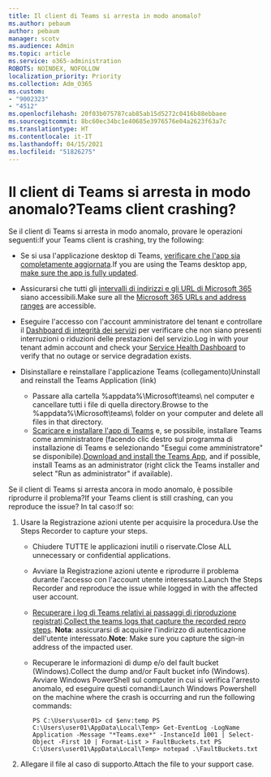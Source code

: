 ```yaml
---
title: Il client di Teams si arresta in modo anomalo?
ms.author: pebaum
author: pebaum
manager: scotv
ms.audience: Admin
ms.topic: article
ms.service: o365-administration
ROBOTS: NOINDEX, NOFOLLOW
localization_priority: Priority
ms.collection: Adm_O365
ms.custom:
- "9002323"
- "4512"
ms.openlocfilehash: 20f03b075787cab85ab15d5272c0416b88ebbaee
ms.sourcegitcommit: 8bc60ec34bc1e40685e3976576e04a2623f63a7c
ms.translationtype: HT
ms.contentlocale: it-IT
ms.lasthandoff: 04/15/2021
ms.locfileid: "51826275"
---
```

# <a name="teams-client-crashing"></a><span data-ttu-id="d5c4e-102">Il client di Teams si arresta in modo anomalo?</span><span class="sxs-lookup"><span data-stu-id="d5c4e-102">Teams client crashing?</span></span>

<span data-ttu-id="d5c4e-103">Se il client di Teams si arresta in modo anomalo, provare le operazioni seguenti:</span><span class="sxs-lookup"><span data-stu-id="d5c4e-103">If your Teams client is crashing, try the following:</span></span>

- <span data-ttu-id="d5c4e-104">Se si usa l'applicazione desktop di Teams, [verificare che l'app sia completamente aggiornata](https://support.office.com/article/Update-Microsoft-Teams-535a8e4b-45f0-4f6c-8b3d-91bca7a51db1).</span><span class="sxs-lookup"><span data-stu-id="d5c4e-104">If you are using the Teams desktop app, [make sure the app is fully updated](https://support.office.com/article/Update-Microsoft-Teams-535a8e4b-45f0-4f6c-8b3d-91bca7a51db1).</span></span>

- <span data-ttu-id="d5c4e-105">Assicurarsi che tutti gli [intervalli di indirizzi e gli URL di Microsoft 365](https://docs.microsoft.com/microsoftteams/connectivity-issues) siano accessibili.</span><span class="sxs-lookup"><span data-stu-id="d5c4e-105">Make sure all the [Microsoft 365 URLs and address ranges](https://docs.microsoft.com/microsoftteams/connectivity-issues) are accessible.</span></span>

- <span data-ttu-id="d5c4e-106">Eseguire l'accesso con l'account amministratore del tenant e controllare il [Dashboard di integrità dei servizi](https://docs.microsoft.com/office365/enterprise/view-service-health) per verificare che non siano presenti interruzioni o riduzioni delle prestazioni del servizio.</span><span class="sxs-lookup"><span data-stu-id="d5c4e-106">Log in with your tenant admin account and check your [Service Health Dashboard](https://docs.microsoft.com/office365/enterprise/view-service-health) to verify that no outage or service degradation exists.</span></span>

- <span data-ttu-id="d5c4e-107">Disinstallare e reinstallare l'applicazione Teams (collegamento)</span><span class="sxs-lookup"><span data-stu-id="d5c4e-107">Uninstall and reinstall the Teams Application (link)</span></span>
    - <span data-ttu-id="d5c4e-108">Passare alla cartella %appdata%\Microsoft\teams\ nel computer e cancellare tutti i file di quella directory.</span><span class="sxs-lookup"><span data-stu-id="d5c4e-108">Browse to the %appdata%\Microsoft\teams\ folder on your computer and delete all files in that directory.</span></span>
    - <span data-ttu-id="d5c4e-109">[Scaricare e installare l'app di Teams](https://www.microsoft.com/microsoft-365/microsoft-teams/group-chat-software#office-DesktopAppDownload-ofoushy) e, se possibile, installare Teams come amministratore (facendo clic destro sul programma di installazione di Teams e selezionando "Esegui come amministratore" se disponibile).</span><span class="sxs-lookup"><span data-stu-id="d5c4e-109">[Download and install the Teams App](https://www.microsoft.com/microsoft-365/microsoft-teams/group-chat-software#office-DesktopAppDownload-ofoushy), and if possible, install Teams as an administrator (right click the Teams installer and select "Run as administrator" if available).</span></span>

<span data-ttu-id="d5c4e-110">Se il client di Teams si arresta ancora in modo anomalo, è possibile riprodurre il problema?</span><span class="sxs-lookup"><span data-stu-id="d5c4e-110">If your Teams client is still crashing, can you reproduce the issue?</span></span> <span data-ttu-id="d5c4e-111">In tal caso:</span><span class="sxs-lookup"><span data-stu-id="d5c4e-111">If so:</span></span>

1. <span data-ttu-id="d5c4e-112">Usare la Registrazione azioni utente per acquisire la procedura.</span><span class="sxs-lookup"><span data-stu-id="d5c4e-112">Use the Steps Recorder to capture your steps.</span></span>
    - <span data-ttu-id="d5c4e-113">Chiudere TUTTE le applicazioni inutili o riservate.</span><span class="sxs-lookup"><span data-stu-id="d5c4e-113">Close ALL unnecessary or confidential applications.</span></span>
    - <span data-ttu-id="d5c4e-114">Avviare la Registrazione azioni utente e riprodurre il problema durante l'accesso con l'account utente interessato.</span><span class="sxs-lookup"><span data-stu-id="d5c4e-114">Launch the Steps Recorder and reproduce the issue while logged in with the affected user account.</span></span>
    - <span data-ttu-id="d5c4e-115">[Recuperare i log di Teams relativi ai passaggi di riproduzione registrati](https://docs.microsoft.com/microsoftteams/log-files).</span><span class="sxs-lookup"><span data-stu-id="d5c4e-115">[Collect the teams logs that capture the recorded repro steps](https://docs.microsoft.com/microsoftteams/log-files).</span></span> <span data-ttu-id="d5c4e-116">**Nota**: assicurarsi di acquisire l'indirizzo di autenticazione dell'utente interessato.</span><span class="sxs-lookup"><span data-stu-id="d5c4e-116">**Note**: Make sure you capture the sign-in address of the impacted user.</span></span>
    - <span data-ttu-id="d5c4e-117">Recuperare le informazioni di dump e/o del fault bucket (Windows).</span><span class="sxs-lookup"><span data-stu-id="d5c4e-117">Collect the dump and/or Fault bucket info (Windows).</span></span> <span data-ttu-id="d5c4e-118">Avviare Windows PowerShell sul computer in cui si verifica l'arresto anomalo, ed eseguire questi comandi:</span><span class="sxs-lookup"><span data-stu-id="d5c4e-118">Launch Windows Powershell on the machine where the crash is occurring and run the following commands:</span></span>

        `
        PS C:\Users\user01> cd $env:temp
        PS C:\Users\user01\AppData\Local\Temp> Get-EventLog -LogName Application -Message "*Teams.exe*" -InstanceId 1001 | Select-Object -First 10 | Format-List > FaultBuckets.txt
        PS C:\Users\user01\AppData\Local\Temp> notepad .\FaultBuckets.txt
        `
    
2. <span data-ttu-id="d5c4e-119">Allegare il file al caso di supporto.</span><span class="sxs-lookup"><span data-stu-id="d5c4e-119">Attach the file to your support case.</span></span>
